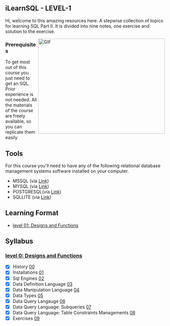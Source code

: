 ## iLearnSQL - LEVEL-1
Hi, welcome to this amazing resources here. A stepwise collection of topics for learning SQL Part II.
It is divided into nine notes, one exercise and solution to the exercise.

<img align="right" alt="GIF" src="https://media.giphy.com/media/vISmwpBJUNYzukTnVx/giphy.gif" width="400" height="300" />

### Prerequisites
To get most out of this course you just need to get an SQL. Prior experience is not needed.
All the materials of the course are freely available, so you can replicate them easily 

## Tools 
For this course you'll need to have any of the following relational database management systems software installed on your computer.

- MSSQL (via [Link](https://www.mysql.com/downloads/))
- MYSQL (via [Link](https://aka.ms/ssmsfullsetup))
- POSTGRESQL(via [Link](https://www.postgresql.org/download/))
- SQLLITE (via [Link](https://sqlite.org/download.html))

## Learning Format

- [level 01: Designs and Functions](level-1)


## Syllabus

### [level 0: Designs and Functions](level-1)

- [x] History [00](00-dql-IV-functions-I-maths.sql)
- [x] Installations [01](01-dql-IV-functions-I.sql)
- [x] Sql Engines [02](02-dql-V-functions-II.sql)
- [x] Data Definition Language [03](03-dql-VI-functions-III.sql)
- [x] Data Manipulation Language [04](04-dql-VII-functions-IV.sql)
- [x] Data Types [05](05-dql-VIII-functions-V.sql)
- [x] Data Query Langauge [06](06-dql-IX-functions-VI.sql)
- [x] Data Query Language: Subqueries [07](07-dql-X-functions-VII.sql)
- [x] Data Query Language: Table Constraints Managements [08](08-exercises.md)
- [x] Exercises [09](09-exercise-answers.md)